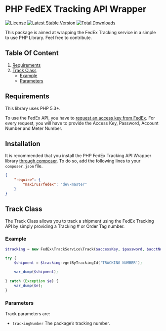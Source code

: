 PHP FedEX Tracking API Wrapper
==============================
[![License](https://img.shields.io/badge/license-MIT-blue.svg?style=flat)](https://packagist.org/packages/maxirus/fedex)
[![Latest Stable Version](http://img.shields.io/packagist/v/maxirus/fedex.svg?style=flat)](https://packagist.org/packages/maxirus/fedex)
[![Total Downloads](http://img.shields.io/packagist/dt/maxirus/fedex.svg?style=flat)](https://packagist.org/packages/maxirus/fedex)

This package is aimed at wrapping the FedEx Tracking service in a simple to use PHP Library. Feel free to contribute.

## Table Of Content

1. [Requirements](#requirements)
2. [Track Class](#track-class)
    * [Example](#track-class-example)
    * [Parameters](#track-class-parameters)

<a name="requirements"></a>
## Requirements

This library uses PHP 5.3+.

To use the FedEx API, you have to [request an access key from FedEx](http://www.fedex.com/us/developer/). For every request,
you will have to provide the Access Key, Password, Account Number and Meter Number.

<a name="installation"></a>
## Installation

It is recommended that you install the PHP FedEx Tracking API Wrapper library [through composer](http://getcomposer.org/). To do so,
add the following lines to your ``composer.json`` file.

```JSON
{
    "require": {
        "maxirus/fedex": "dev-master"
    }
}
```
<a name="track-class"></a>
## Track Class

The Track Class allows you to track a shipment using the FedEx Tracking API by simply providing a Tracking # or Order Tag number. 

<a name="tracking-class-example"></a>
### Example

```php
$tracking = new FedEx\TrackService\Track($accessKey, $password, $acctNum, $meterNum);

try {
	$shipment = $tracking->getByTrackingId('TRACKING NUMBER');
		
	var_dump($shipment);
	
} catch (Exception $e) {
	var_dump($e);
}
```

<a name="tracking-class-parameters"></a>
### Parameters

Track parameters are:

 * `trackingNumber` The package’s tracking number.

